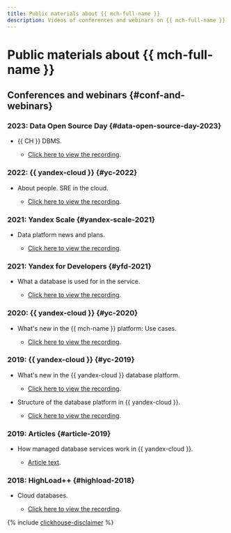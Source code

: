 ```yaml
---
title: Public materials about {{ mch-full-name }}
description: Videos of conferences and webinars on {{ mch-full-name }}.
---
```


# Public materials about {{ mch-full-name }}

## Conferences and webinars {#conf-and-webinars}

### 2023: Data Open Source Day {#data-open-source-day-2023}

* {{ CH }} DBMS.

  * [Click here to view the recording](https://www.youtube.com/live/aXflVfvoLdU?feature=share&t=15670).

### 2022: {{ yandex-cloud }} {#yc-2022}

* About people. SRE in the cloud.

  * [Click here to view the recording](https://www.youtube.com/watch?v=8YwepbGf1WM).

### 2021: Yandex Scale {#yandex-scale-2021}

* Data platform news and plans.

  * [Click here to view the recording](https://www.youtube.com/watch?v=34azYnDBiYY).

### 2021: Yandex for Developers {#yfd-2021}

* What a database is used for in the service.

  * [Click here to view the recording](https://www.youtube.com/watch?v=cddm8I0UgjU).

### 2020: {{ yandex-cloud }} {#yc-2020}

* What's new in the {{ mch-name }} platform: Use cases.

  * [Click here to view the recording](https://www.youtube.com/watch?v=kt0beqON9A0).

### 2019: {{ yandex-cloud }} {#yc-2019}

* What's new in the {{ yandex-cloud }} database platform.

  * [Click here to view the recording](https://www.youtube.com/watch?v=5OcUo3J4Wdc).

* Structure of the database platform in {{ yandex-cloud }}.

  * [Click here to view the recording](https://www.youtube.com/watch?v=Cwdg425a_cw).

### 2019: Articles {#article-2019}

* How managed database services work in {{ yandex-cloud }}.

  * [Article text](https://habr.com/ru/companies/yandex/articles/477860/).

### 2018: HighLoad++ {#highload-2018}

* Cloud databases.

  * [Click here to view the recording](https://www.youtube.com/watch?v=xyMN1EA9p5Y).

{% include [clickhouse-disclaimer](../_includes/clickhouse-disclaimer.md) %}
